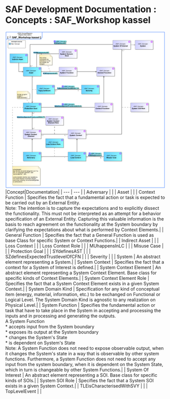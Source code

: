 # SAF Development Documentation : Concepts : SAF_Workshop kassel 
![SAF_Workshop kassel.svg](./diagrams/SAF_Workshop-kassel.svg)
|Concept|Documentation|
| --- | --- |
| Adversary | |
| Asset | |
| Context Function | Specifies the fact that a fundamental action or task is expected to be carried out by an External Entity. <br>Note: The intention is to capture the expectations and to explicitly dissect the functionality. This must not be interpreted as an attempt for a behavior specification of an External Entity. Capturing this valuable information is the basis to reach agreement on the functionality at the System boundary by clarifying the expectations about what is performed by Context Elements.|
| General Function | Specifies the fact that a General Function is used as base Class for specific System or Context Functions.|
| Indirect Asset | |
| Loss Context | |
| Loss Context Role | |
| MUhappensInLC | |
| Misuse Case | |
| Protection Goal | |
| SYdefinesAST | |
| SZdefinesExpectedTrustlevelOfCFN | |
| Severity | |
| System | An abstract element representing a System.|
| System Context | Specifies the fact that a context for a System of Interest is defined.|
| System Context Element | An abstract element representing a System Context Element. Base class for specific kinds of Context Elements.|
| System Context Element Role | Specifies the fact that a System Context Element exists in a given System Context.|
| System Domain Kind | Specification for any kind of conceptual item (energy, material, information, etc.) to be exchanged on Functional or Logical Level. The System Domain Kind is agnostic to any realization on Physical Level.|
| System Function | Specifies the fundamental action or task that have to take place in the System in accepting and processing the<br>inputs and in processing and generating the outputs.<br>A System Function<br> * accepts input from the System boundary <br> * exposes its output at the System boundary<br> * changes the System's State<br> * is dependent on System's State<br>Note: A System Function does not need to expose observable output, when it changes the System's state in a way that is observable by other system functions. Furthermore, a System Function does not need to accept any input from the system boundary, when it is dependent on the System State, which in turn is changeable by other System Functions.|
| System Of Interest | An abstract element representing a SOI. Base class for specific kinds of SOIs.|
| System SOI Role | Specifies the fact that a System SOI exists in a given System Context.|
| TLEisCharacterisedWithSVY | |
| TopLevelEvent | |
